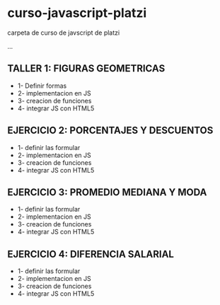 # curso-javascript-platzi
carpeta de curso de javscript de platzi

...
##  TALLER 1: FIGURAS GEOMETRICAS

-   1-  Definir formas
-   2-  implementacion en JS
-   3-  creacion de funciones
-   4-  integrar JS con HTML5

## EJERCICIO 2: PORCENTAJES Y DESCUENTOS

-   1- definir las formular
-   2-  implementacion en JS
-   3-  creacion de funciones
-   4-  integrar JS con HTML5

## EJERCICIO 3: PROMEDIO MEDIANA Y MODA

-   1- definir las formular
-   2-  implementacion en JS
-   3-  creacion de funciones
-   4-  integrar JS con HTML5

## EJERCICIO 4: DIFERENCIA SALARIAL

-   1- definir las formular
-   2-  implementacion en JS
-   3-  creacion de funciones
-   4-  integrar JS con HTML5